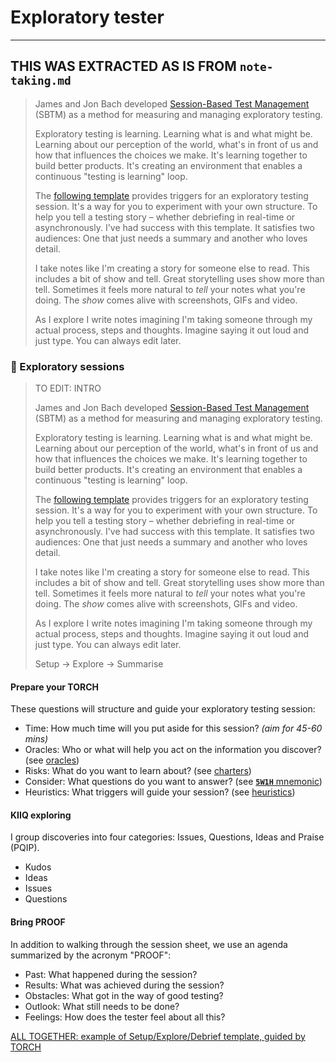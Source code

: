 # Exploratory tester

---

## THIS WAS EXTRACTED AS IS FROM `note-taking.md`

> James and Jon Bach developed [Session-Based Test Management](http://www.satisfice.com/sbtm/) (SBTM) as a method for measuring and managing exploratory testing.
>
> Exploratory testing is learning. Learning what is and what might be. Learning about our perception of the world, what's in front of us and how that influences the choices we make. It's learning together to build better products. It's creating an environment that enables a continuous "testing is learning" loop.
>
> The [following template](https://docs.google.com/document/d/1rKYmujVhUlNgfeYIBot12Z8E7S0Y_Z4pk5pefK7xO3g/edit?usp=sharing) provides triggers for an exploratory testing session. It's a way for you to experiment with your own structure. To help you tell a testing story – whether debriefing in real-time or asynchronously. I've had success with this template. It satisfies two audiences: One that just needs a summary and another who loves detail.
>
> I take notes like I'm creating a story for someone else to read. This includes a bit of show and tell. Great storytelling uses show more than tell. Sometimes it feels more natural to _tell_ your notes what you're doing. The _show_ comes alive with screenshots, GIFs and video.
>
> As I explore I write notes imagining I'm taking someone through my actual process, steps and thoughts. Imagine saying it out loud and just type. ‪You can always edit later.

### 🧭 Exploratory sessions

> TO EDIT: INTRO
>
> James and Jon Bach developed [Session-Based Test Management](http://www.satisfice.com/sbtm/) (SBTM) as a method for measuring and managing exploratory testing.
>
> Exploratory testing is learning. Learning what is and what might be. Learning about our perception of the world, what's in front of us and how that influences the choices we make. It's learning together to build better products. It's creating an environment that enables a continuous "testing is learning" loop.
>
> The [following template](https://docs.google.com/document/d/1rKYmujVhUlNgfeYIBot12Z8E7S0Y_Z4pk5pefK7xO3g/edit?usp=sharing) provides triggers for an exploratory testing session. It's a way for you to experiment with your own structure. To help you tell a testing story – whether debriefing in real-time or asynchronously. I've had success with this template. It satisfies two audiences: One that just needs a summary and another who loves detail.
>
> I take notes like I'm creating a story for someone else to read. This includes a bit of show and tell. Great storytelling uses show more than tell. Sometimes it feels more natural to _tell_ your notes what you're doing. The _show_ comes alive with screenshots, GIFs and video.
>
> As I explore I write notes imagining I'm taking someone through my actual process, steps and thoughts. Imagine saying it out loud and just type. ‪You can always edit later.
>
> Setup -> Explore -> Summarise

#### Prepare your TORCH

These questions will structure and guide your exploratory testing session:

- Time: How much time will you put aside for this session? _(aim for 45-60 mins)_
- Oracles: Who or what will help you act on the information you discover? (see [oracles](/toolbox/oracles.md))
- Risks: What do you want to learn about? (see [charters](/toolbox/charters.md))
- Consider: What questions do you want to answer? (see [**`5W1H`** mnemonic](/toolbox/mnemonics.md))
- Heuristics: What triggers will guide your session? (see [heuristics](/toolbox/heuristics.md))

#### KIIQ exploring

I group discoveries into four categories: Issues, Questions, Ideas and Praise (PQIP).

- Kudos
- Ideas
- Issues
- Questions

#### Bring PROOF

In addition to walking through the session sheet, we use an agenda summarized by the acronym "PROOF":

- Past: What happened during the session?
- Results: What was achieved during the session?
- Obstacles: What got in the way of good testing?
- Outlook: What still needs to be done?
- Feelings: How does the tester feel about all this?

[ALL TOGETHER: example of Setup/Explore/Debrief template, guided by TORCH](https://club.ministryoftesting.com/t/examples-of-time-boxed-note-taking-sessions/12760)
